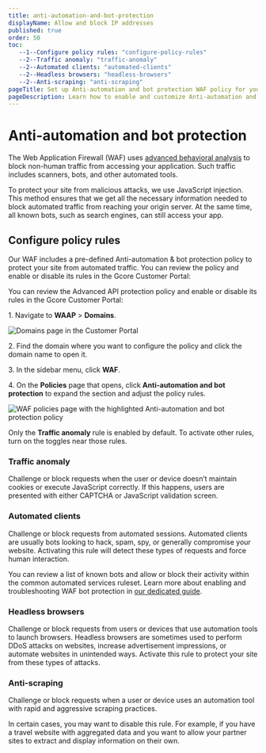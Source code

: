 ```yaml
---
title: anti-automation-and-bot-protection
displayName: Allow and block IP addresses
published: true
order: 50
toc:
   --1--Configure policy rules: "configure-policy-rules"
   --2--Traffic anomaly: "traffic-anomaly"
   --2--Automated clients: "automated-clients"
   --2--Headless browsers: "headless-browsers"
   --2--Anti-scraping: "anti-scraping"
pageTitle: Set up Anti-automation and bot protection WAF policy for your domain | Gcore
pageDescription: Learn how to enable and customize Anti-automation and bot protection policy.
---
```

# Anti-automation and bot protection

The Web Application Firewall (WAF) uses <a href="https://gcore.com/docs/waap/about-waap#behavioral-component" target="_blank">advanced behavioral analysis</a> to block non-human traffic from accessing your application. Such traffic includes scanners, bots, and other automated tools.  

To protect your site from malicious attacks, we use JavaScript injection. This method ensures that we get all the necessary information needed to block automated traffic from reaching your origin server. At the same time, all known bots, such as search engines, can still access your app.  

## Configure policy rules

Our WAF includes a pre-defined Anti-automation & bot protection policy to protect your site from automated traffic. You can review the policy and enable or disable its rules in the Gcore Customer Portal: 

You can review the Advanced API protection policy and enable or disable its rules in the Gcore Customer Portal: 

1\. Navigate to **WAAP** > **Domains**. 

<img src="https://assets.gcore.pro/docs/waap/waap-policies/anti-automation-bot-protection/domains-page.png" alt="Domains page in the Customer Portal">

2\. Find the domain where you want to configure the policy and click the domain name to open it.  

3\. In the sidebar menu, click **WAF**. 

4\. On the **Policies** page that opens, click **Anti-automation and bot protection** to expand the section and adjust the policy rules. 

<img src="https://assets.gcore.pro/docs/waap/waap-policies/anti-automation-bot-protection/anti-automation.png" alt="WAF policies page with the highlighted Anti-automation and bot protection policy">

<alert-element type="info" title="Info">

Only the **Traffic anomaly** rule is enabled by default. To activate other rules, turn on the toggles near those rules. 

</alert-element>

### Traffic anomaly 

Challenge or block requests when the user or device doesn’t maintain cookies or execute JavaScript correctly. If this happens, users are presented with either CAPTCHA or JavaScript validation screen.  

### Automated clients 

Challenge or block requests from automated sessions. Automated clients are usually bots looking to hack, spam, spy, or generally compromise your website. Activating this rule will detect these types of requests and force human interaction. 

You can review a list of known bots and allow or block their activity within the common automated services ruleset. Learn more about enabling and troubleshooting WAF bot protection in <a href="https://gcore.com/docs/waap/bot-protection/" target="_blank">our dedicated guide</a>. 

### Headless browsers 

Challenge or block requests from users or devices that use automation tools to launch browsers. Headless browsers are sometimes used to perform DDoS attacks on websites, increase advertisement impressions, or automate websites in unintended ways. Activate this rule to protect your site from these types of attacks. 

### Anti-scraping 

Challenge or block requests when a user or device uses an automation tool with rapid and aggressive scraping practices.  

In certain cases, you may want to disable this rule. For example, if you have a travel website with aggregated data and you want to allow your partner sites to extract and display information on their own. 